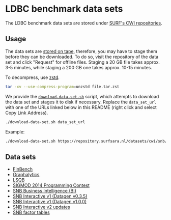 # LDBC benchmark data sets

The LDBC benchmark data sets are stored under [SURF's CWI repositories](https://repository.surfsara.nl/community/cwi).

## Usage

The data sets are [stored on tape](https://servicedesk.surfsara.nl/wiki/display/WIKI/Data+Archive#DataArchive-What?-Thetapeback-endandtheDataMigrationFacility(DMF)), therefore, you may have to stage them before they can be downloaded.
To do so, visit the repository of the data set and click "Request" for offline files. Staging a 20 GB file takes approx. 3-5 minutes, while staging a 200 GB one takes approx. 10-15 minutes.

To decompress, use [zstd](https://github.com/facebook/zstd).

```bash
tar -xv --use-compress-program=unzstd file.tar.zst
```

We provide the [`download-data-set.sh`](https://github.com/ldbc/data-sets-surf-repository/blob/main/download-data-set.sh) script, which attempts to download the data set and stages it to disk if necessary. Replace the `data_set_url` with one of the URLs linked below in this README (right click and select Copy Link Address).

```bash
./download-data-set.sh data_set_url
```

Example:

```bash
./download-data-set.sh https://repository.surfsara.nl/datasets/cwi/snb/files/social_network-csv_basic-longdateformatter/social_network-csv_basic-longdateformatter-sf0.1.tar.zst
```

## Data sets

* [FinBench](finbench)
* [Graphalytics](graphalytics)
* [LSQB](lsqb)
* [SIGMOD 2014 Programming Contest](sigmod-2014-programming-contest)
* [SNB Business Intelligence (BI)](snb-business-intelligence)
* [SNB Interactive v1 (Datagen v0.3.5)](snb-interactive-v1-datagen-v035)
* [SNB Interactive v1 (Datagen v1.0.0)](snb-interactive-v1-datagen-v100)
* [SNB Interactive v2 updates](snb-interactive-v2-updates)
* [SNB factor tables](snb-factor-tables)
